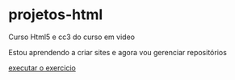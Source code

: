 # projetos-html
Curso Html5 e cc3 do curso em video

Estou aprendendo a criar sites e agora vou gerenciar repositórios

<a href="">executar o exercicio
